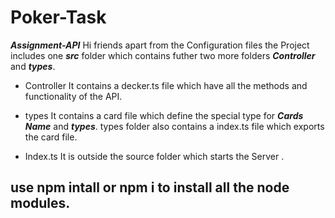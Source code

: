 # Poker-Task
***Assignment-API***
Hi friends apart from the Configuration files the Project includes one ***src*** folder
which contains futher two more folders ***Controller*** and ***types***.
* Controller
It contains a decker.ts file which have all the methods and functionality of the API.
* types
It contains a card file which define the special type for ***Cards Name*** and ***types***.
types folder also contains a index.ts file which exports the card file.

* Index.ts
It is outside the source folder which starts the Server .

## use npm intall or npm i to install all the node modules.


